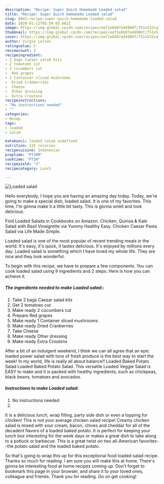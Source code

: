 ```yaml
---
description: "Recipe: Super Quick Homemade Loaded salad"
title: "Recipe: Super Quick Homemade Loaded salad"
slug: 6043-recipe-super-quick-homemade-loaded-salad
date: 2020-01-12T05:59:05.682Z
image: https://img-global.cpcdn.com/recipes/eef1ebb07ad4980f/751x532cq70/loaded-salad-recipe-main-photo.jpg
thumbnail: https://img-global.cpcdn.com/recipes/eef1ebb07ad4980f/751x532cq70/loaded-salad-recipe-main-photo.jpg
cover: https://img-global.cpcdn.com/recipes/eef1ebb07ad4980f/751x532cq70/loaded-salad-recipe-main-photo.jpg
author: Virgie Larson
ratingvalue: 5
reviewcount: 3
recipeingredient:
- 2 bags Caesar salad kits
- 2 tomatoes cut
- 2 cucumbers cut
-  Red grapes
- 1 Container sliced mushrooms
-  Dried Cranberries
-  Cheese
-  Other dressing
-  Extra Croutons
recipeinstructions:
- "No instructions needed"
- ""
categories:
- Resep
tags:
- loaded
- salad

katakunci: loaded salad undefined
nutrition: 125 calories
recipecuisine: Indonesian
preptime: "PT38M"
cooktime: "PT1H"
recipeyield: "3"
recipecategory: Lunch

---
```



![Loaded salad](https://img-global.cpcdn.com/recipes/eef1ebb07ad4980f/751x532cq70/loaded-salad-recipe-main-photo.jpg)

Hello everybody, I hope you are having an amazing day today. Today, we're going to make a special dish, loaded salad. It is one of my favorites. This time, I'm gonna make it a little bit tasty. This is gonna smell and look delicious.

Find Loaded Salads in Cookbooks on Amazon. Chicken, Quinoa &amp; Kale Salad with Basil Vinaigrette via Yummy Healthy Easy. Chicken Caesar Pasta Salad via Life Made Simple.

Loaded salad is one of the most popular of recent trending meals in the world. It's easy, it's quick, it tastes delicious. It's enjoyed by millions every day. Loaded salad is something which I have loved my whole life. They are nice and they look wonderful.


To begin with this recipe, we have to prepare a few components. You can cook loaded salad using 9 ingredients and 2 steps. Here is how you can achieve it.

##### The ingredients needed to make Loaded salad::

1. Take 2 bags Caesar salad kits
1. Get 2 tomatoes cut
1. Make ready 2 cucumbers cut
1. Prepare  Red grapes
1. Make ready 1 Container sliced mushrooms
1. Make ready  Dried Cranberries
1. Take  Cheese
1. Make ready  Other dressing
1. Make ready  Extra Croutons


After a bit of an indulgent weekend, I think we can all agree that an epic loaded power salad with tons of fresh produce is the best way to start the week! In my world, life is really all about balance!! Loaded Baked Potato Salad Loaded Baked Potato Salad. This versatile Loaded Veggie Salad is EASY to make and it is packed with healthy ingredients, such as chickpeas, black beans, tomatoes and avocados. 

##### Instructions to make Loaded salad:

1. No instructions needed
1. 


It is a delicious lunch, wrap filling, party side dish or even a topping for chicken! This is not your average chicken salad recipe! Creamy chicken salad is mixed with sour cream, bacon, chives and cheddar for all of the decadent flavors of a loaded baked potato. It is perfect for keeping your lunch box interesting for the week days or makes a great dish to take along to a potluck or barbecue. This is a great twist on two all-American favorites--the potato salad and the loaded baked potato. 

So that's going to wrap this up for this exceptional food loaded salad recipe. Thanks so much for reading. I am sure you will make this at home. There's gonna be interesting food at home recipes coming up. Don't forget to bookmark this page in your browser, and share it to your loved ones, colleague and friends. Thank you for reading. Go on get cooking!
